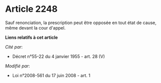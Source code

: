 # Article 2248

Sauf renonciation, la prescription peut être opposée en tout état de cause, même devant la cour d'appel.

**Liens relatifs à cet article**

_Cité par_:

  - Décret n°55-22 du 4 janvier 1955 - art. 28 (V)

_Modifié par_:

  - Loi n°2008-561 du 17 juin 2008 - art. 1
